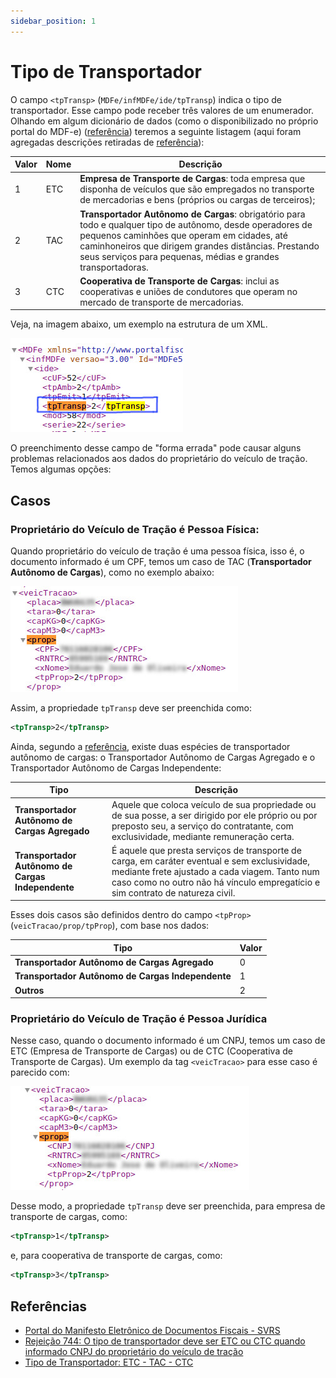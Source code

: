 ```yaml
---
sidebar_position: 1
---
```


# Tipo de Transportador

O campo `<tpTransp>` (`MDFe/infMDFe/ide/tpTransp`) indica o tipo de transportador. Esse campo pode receber três valores de um enumerador. Olhando em algum dicionário de dados (como o disponibilizado no próprio portal do MDF-e) ([referência](https://dfe-portal.svrs.rs.gov.br/Mdfe/Documentos)) teremos a seguinte listagem (aqui foram agregadas descrições retiradas de [referência](https://ajuda.tryideas.com.br/books/documentos-fiscais/page/tipo-de-transportador-etc---tac---ctc)):

| Valor      | Nome      | Descrição                             |
| ---------- | --------- | ------------------------------------- |
| 1          | ETC       | **Empresa de Transporte de Cargas**: toda empresa que disponha de veículos que são empregados no transporte de mercadorias e bens (próprios ou cargas de terceiros); |
| 2          | TAC       | **Transportador Autônomo de Cargas**: obrigatório para todo e qualquer tipo de autônomo, desde operadores de pequenos caminhões que operam em cidades, até caminhoneiros que dirigem grandes distâncias. Prestando seus serviços para pequenas, médias e grandes transportadoras. |
| 3          | CTC       | **Cooperativa de Transporte de Cargas**: inclui as cooperativas e uniões de condutores que operam no mercado de transporte de mercadorias. |

Veja, na imagem abaixo, um exemplo na estrutura de um XML.

![xml de um manifesto](./images/tpTransp.jpg)

O preenchimento desse campo de "forma errada" pode causar alguns problemas relacionados aos dados do proprietário do veículo de tração. Temos algumas opções:

## Casos

### Proprietário do Veículo de Tração é Pessoa Física:

Quando proprietário do veículo de tração é uma pessoa física, isso é, o documento informado é um CPF, temos um caso de TAC (**Transportador Autônomo de Cargas**), como no exemplo abaixo:

![dados sobre o veicTracao](./images/veicTracao.jpg)

Assim, a propriedade `tpTransp` deve ser preenchida como:

```xml
<tpTransp>2</tpTransp>
```

Ainda, segundo a [referência](https://ajuda.tryideas.com.br/books/documentos-fiscais/page/tipo-de-transportador-etc---tac---ctc), existe duas espécies de transportador autônomo de cargas: o Transportador Autônomo de Cargas Agregado e o Transportador Autônomo de Cargas Independente:

| Tipo                                              | Descrição |
| ------------------------------------------------- | --------- |
| **Transportador Autônomo de Cargas Agregado**     | Aquele que coloca veículo de sua propriedade ou de sua posse, a ser dirigido por ele próprio ou por preposto seu, a serviço do contratante, com exclusividade, mediante remuneração certa. |
| **Transportador Autônomo de Cargas Independente** | É aquele que presta serviços de transporte de carga, em caráter eventual e sem exclusividade, mediante frete ajustado a cada viagem. Tanto num caso como no outro não há vínculo empregatício e sim contrato de natureza civil. |

Esses dois casos são definidos dentro do campo `<tpProp>` (`veicTracao/prop/tpProp`), com base nos dados:

| Tipo                                              | Valor |
| ------------------------------------------------- | ----- |
| **Transportador Autônomo de Cargas Agregado**     | 0     |
| **Transportador Autônomo de Cargas Independente** | 1     |
| **Outros**                                        | 2     |

### Proprietário do Veículo de Tração é Pessoa Jurídica

Nesse caso, quando o documento informado é um CNPJ, temos um caso de ETC (Empresa de Transporte de Cargas) ou de CTC (Cooperativa de Transporte de Cargas). Um exemplo da tag `<veicTracao>` para esse caso é parecido com:

![dados sobre veicTracao](./images/veicTracaoPJ.jpg)

Desse modo, a propriedade `tpTransp` deve ser preenchida, para empresa de transporte de cargas, como:

```xml
<tpTransp>1</tpTransp>
```

e, para cooperativa de transporte de cargas, como:

```xml
<tpTransp>3</tpTransp>
```

## Referências

- [Portal do Manifesto Eletrônico de Documentos Fiscais - SVRS](https://dfe-portal.svrs.rs.gov.br/Mdfe/Documentos#)
- [Rejeição 744: O tipo de transportador deve ser ETC ou CTC quando informado CNPJ do proprietário do veículo de tração](https://www.inforsystem.com/artigos/37-documentos-fiscais/mdf-e/170-rejeicao-744-o-tipo-de-transportador-deve-ser-etc-ou-ctc-quando-informado-cnpj-do-proprietario-do-veiculo-de-tracao)
- [Tipo de Transportador: ETC - TAC - CTC](https://ajuda.tryideas.com.br/books/documentos-fiscais/page/tipo-de-transportador-etc---tac---ctc)
